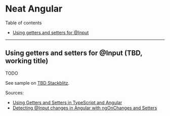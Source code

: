 # Neat Angular

Table of contents

- [Using getters and setters for @Input](#using-getters-and-setters-for-input)

---

## Using getters and setters for @Input (TBD, working title)

TODO

See sample on [TBD Stackblitz](https://stackblitz.com/edit/angular-ivy-6ftqnh?file=src%2Fapp%2Fselected-player.component.ts).

Sources:
- [Using Getters and Setters in TypeScript and Angular](https://andrew-morozw.medium.com/using-getters-and-setters-in-typescript-and-angular-d478829461c8)
- [Detecting @​Input changes in Angular with ngOnChanges and Setters](https://ultimatecourses.com/blog/detect-input-property-changes-ngonchanges-setters)


